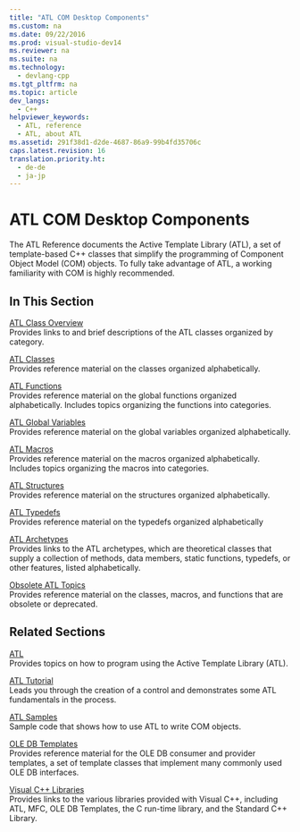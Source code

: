 ```yaml
---
title: "ATL COM Desktop Components"
ms.custom: na
ms.date: 09/22/2016
ms.prod: visual-studio-dev14
ms.reviewer: na
ms.suite: na
ms.technology: 
  - devlang-cpp
ms.tgt_pltfrm: na
ms.topic: article
dev_langs: 
  - C++
helpviewer_keywords: 
  - ATL, reference
  - ATL, about ATL
ms.assetid: 291f38d1-d2de-4687-86a9-99b4fd35706c
caps.latest.revision: 16
translation.priority.ht: 
  - de-de
  - ja-jp
---
```

# ATL COM Desktop Components
The ATL Reference documents the Active Template Library (ATL), a set of template-based C++ classes that simplify the programming of Component Object Model (COM) objects. To fully take advantage of ATL, a working familiarity with COM is highly recommended.  
  
## In This Section  
 [ATL Class Overview](../vs140/atl-class-overview.md)  
 Provides links to and brief descriptions of the ATL classes organized by category.  
  
 [ATL Classes](../vs140/atl-classes.md)  
 Provides reference material on the classes organized alphabetically.  
  
 [ATL Functions](../vs140/atl-functions.md)  
 Provides reference material on the global functions organized alphabetically. Includes topics organizing the functions into categories.  
  
 [ATL Global Variables](../vs140/atl-global-variables.md)  
 Provides reference material on the global variables organized alphabetically.  
  
 [ATL Macros](../vs140/atl-macros.md)  
 Provides reference material on the macros organized alphabetically. Includes topics organizing the macros into categories.  
  
 [ATL Structures](../vs140/atl-structures.md)  
 Provides reference material on the structures organized alphabetically.  
  
 [ATL Typedefs](../vs140/atl-typedefs.md)  
 Provides reference material on the typedefs organized alphabetically  
  
 [ATL Archetypes](../vs140/atl-archetypes.md)  
 Provides links to the ATL archetypes, which are theoretical classes that supply a collection of methods, data members, static functions, typedefs, or other features, listed alphabetically.  
  
 [Obsolete ATL Topics](assetId:///7af0223d-148e-4a4c-bf9c-3e916a3b67ec)  
 Provides reference material on the classes, macros, and functions that are obsolete or deprecated.  
  
## Related Sections  
 [ATL](../vs140/active-template-library--atl--concepts.md)  
 Provides topics on how to program using the Active Template Library (ATL).  
  
 [ATL Tutorial](../vs140/active-template-library--atl--tutorial.md)  
 Leads you through the creation of a control and demonstrates some ATL fundamentals in the process.  
  
 [ATL Samples](../vs140/visual-c---samples.md)  
 Sample code that shows how to use ATL to write COM objects.  
  
 [OLE DB Templates](../vs140/ole-db-templates.md)  
 Provides reference material for the OLE DB consumer and provider templates, a set of template classes that implement many commonly used OLE DB interfaces.  
  
 [Visual C++ Libraries](assetId:///fec23c40-10c0-4857-9cdc-33a3b99b30ae)  
 Provides links to the various libraries provided with Visual C++, including ATL, MFC, OLE DB Templates, the C run-time library, and the Standard C++ Library.